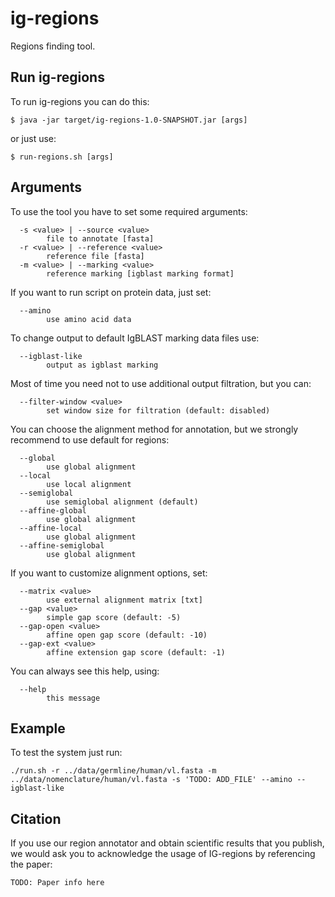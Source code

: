 ig-regions
==========

Regions finding tool.

Run ig-regions
--------------

To run ig-regions you can do this:

```
$ java -jar target/ig-regions-1.0-SNAPSHOT.jar [args]
```

or just use:

```
$ run-regions.sh [args]
```

Arguments
---------

To use the tool you have to set some required arguments:

```
  -s <value> | --source <value>
        file to annotate [fasta]
  -r <value> | --reference <value>
        reference file [fasta]
  -m <value> | --marking <value>
        reference marking [igblast marking format]
```

If you want to run script on protein data, just set:

```
  --amino
        use amino acid data
```

To change output to default IgBLAST marking data files use:

```
  --igblast-like
        output as igblast marking
```

Most of time you need not to use additional output filtration, but you can:
```
  --filter-window <value>
        set window size for filtration (default: disabled)
```

You can choose the alignment method for annotation, but we strongly recommend to use default for regions:

```
  --global
        use global alignment
  --local
        use local alignment
  --semiglobal
        use semiglobal alignment (default)
  --affine-global
        use global alignment
  --affine-local
        use global alignment
  --affine-semiglobal
        use global alignment
```

If you want to customize alignment options, set:

```
  --matrix <value>
        use external alignment matrix [txt]
  --gap <value>
        simple gap score (default: -5)
  --gap-open <value>
        affine open gap score (default: -10)
  --gap-ext <value>
        affine extension gap score (default: -1)
```

You can always see this help, using:

```
  --help
        this message
```

Example
-------

To test the system just run:

```
./run.sh -r ../data/germline/human/vl.fasta -m ../data/nomenclature/human/vl.fasta -s 'TODO: ADD_FILE' --amino --igblast-like
```

Citation
--------

If you use our region annotator and obtain scientific results that you publish,
we would ask you to acknowledge the usage of IG-regions by referencing the paper:
```
TODO: Paper info here
```

